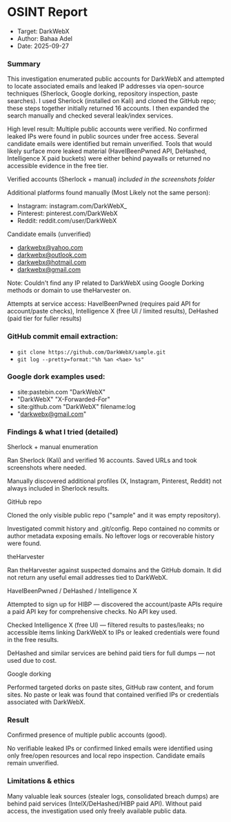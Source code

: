 # OSINT Report

- Target: DarkWebX
- Author: Bahaa Adel 
- Date: 2025-09-27

### Summary

This investigation enumerated public accounts for DarkWebX and attempted to locate associated emails and leaked IP addresses via open-source techniques (Sherlock, Google dorking, repository inspection, paste searches). I used Sherlock (installed on Kali) and cloned the GitHub repo; these steps together initially returned 16 accounts. I then expanded the search manually and checked several leak/index services.

High level result: Multiple public accounts were verified. No confirmed leaked IPs were found in public sources under free access. Several candidate emails were identified but remain unverified. Tools that would likely surface more leaked material (HaveIBeenPwned API, DeHashed, Intelligence X paid buckets) were either behind paywalls or returned no accessible evidence in the free tier.

Verified accounts (Sherlock + manual)
*included in the screenshots folder*

Additional platforms found manually (Most Likely not the same person):

- Instagram: instagram.com/DarkWebX_
- Pinterest: pinterest.com/DarkWebX
- Reddit: reddit.com/user/DarkWebX

Candidate emails (unverified)

- darkwebx@yahoo.com
- darkwebx@outlook.com
- darkwebx@hotmail.com
- darkwebx@gmail.com


Note: Couldn't find any IP related to DarkWebX using Google Dorking methods or domain to use theHarvester on.

Attempts at service access: HaveIBeenPwned (requires paid API for account/paste checks), Intelligence X (free UI / limited results), DeHashed (paid tier for fuller results)

### GitHub commit email extraction:

- `git clone https://github.com/DarkWebX/sample.git`
- `git log --pretty=format:"%h %an <%ae> %s"`


### Google dork examples used:

- site:pastebin.com "DarkWebX"
- "DarkWebX" "X-Forwarded-For"
- site:github.com "DarkWebX" filename:log
- "darkwebx@gmail.com"

### Findings & what I tried (detailed)

Sherlock + manual enumeration

Ran Sherlock (Kali) and verified 16 accounts. Saved URLs and took screenshots where needed.

Manually discovered additional profiles (X, Instagram, Pinterest, Reddit) not always included in Sherlock results.

GitHub repo

Cloned the only visible public repo ("sample" and it was empty repository).

Investigated commit history and .git/config. Repo contained no commits or author metadata exposing emails. No leftover logs or recoverable history were found.

theHarvester

Ran theHarvester against suspected domains and the GitHub domain. It did not return any useful email addresses tied to DarkWebX.

HaveIBeenPwned / DeHashed / Intelligence X

Attempted to sign up for HIBP — discovered the account/paste APIs require a paid API key for comprehensive checks. No API key used.

Checked Intelligence X (free UI) — filtered results to pastes/leaks; no accessible items linking DarkWebX to IPs or leaked credentials were found in the free results.

DeHashed and similar services are behind paid tiers for full dumps — not used due to cost.

Google dorking

Performed targeted dorks on paste sites, GitHub raw content, and forum sites. No paste or leak was found that contained verified IPs or credentials associated with DarkWebX.

### Result

Confirmed presence of multiple public accounts (good).

No verifiable leaked IPs or confirmed linked emails were identified using only free/open resources and local repo inspection. Candidate emails remain unverified.


### Limitations & ethics

Many valuable leak sources (stealer logs, consolidated breach dumps) are behind paid services (IntelX/DeHashed/HIBP paid API). Without paid access, the investigation used only freely available public data.





